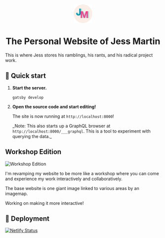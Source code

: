 <p align="center">
  <a href="http://jessmart.in">
    <img alt="Gatsby" src="https://raw.githubusercontent.com/jessmartin/jessmartdotin-gatsby/master/src/images/jm-logo-circle.png" width="60" />
  </a>
</p>
<h1 align="center">
  The Personal Website of Jess Martin
</h1>

This is where Jess stores his ramblings, his rants, and his radical project work.

## 🚀 Quick start

1.  **Start the server.**

    ```shell
    gatsby develop
    ```

1.  **Open the source code and start editing!**

    The site is now running at `http://localhost:8000`!

    \_Note: This also starts up a GraphQL browser at `http://localhost:8000/___graphql`. This is a tool to experiment with querying the data.\_

## Workshop Edition

![Workshop Edition](https://jessmart.in/images/webpage-layout.png)

I'm revamping my website to be more like a workshop where you can come and experience my work interactively and collaboratively.

The base website is one giant image linked to various areas by an imagemap.

Working on making it more interactive!

## 💫 Deployment

[![Netlify Status](https://api.netlify.com/api/v1/badges/75cfb670-1e91-4469-80aa-53232e79fdec/deploy-status)](https://app.netlify.com/sites/jessmartdotin/deploys)
